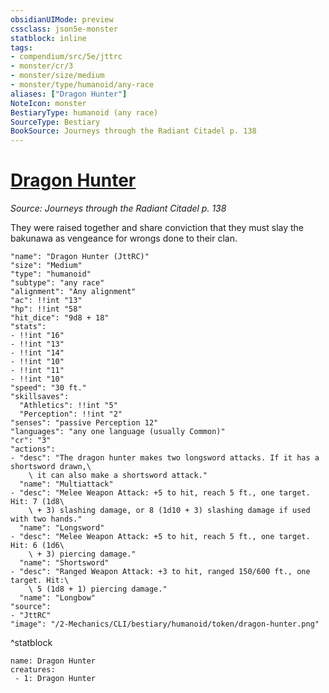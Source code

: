 ```yaml
---
obsidianUIMode: preview
cssclass: json5e-monster
statblock: inline
tags:
- compendium/src/5e/jttrc
- monster/cr/3
- monster/size/medium
- monster/type/humanoid/any-race
aliases: ["Dragon Hunter"]
NoteIcon: monster
BestiaryType: humanoid (any race)
SourceType: Bestiary
BookSource: Journeys through the Radiant Citadel p. 138
---
```

# [Dragon Hunter](2-Mechanics/CLI/bestiary/humanoid/dragon-hunter-jttrc.md)
*Source: Journeys through the Radiant Citadel p. 138*  

They were raised together and share conviction that they must slay the bakunawa as vengeance for wrongs done to their clan.

```statblock
"name": "Dragon Hunter (JttRC)"
"size": "Medium"
"type": "humanoid"
"subtype": "any race"
"alignment": "Any alignment"
"ac": !!int "13"
"hp": !!int "58"
"hit_dice": "9d8 + 18"
"stats":
- !!int "16"
- !!int "13"
- !!int "14"
- !!int "10"
- !!int "11"
- !!int "10"
"speed": "30 ft."
"skillsaves":
  "Athletics": !!int "5"
  "Perception": !!int "2"
"senses": "passive Perception 12"
"languages": "any one language (usually Common)"
"cr": "3"
"actions":
- "desc": "The dragon hunter makes two longsword attacks. If it has a shortsword drawn,\
    \ it can also make a shortsword attack."
  "name": "Multiattack"
- "desc": "Melee Weapon Attack: +5 to hit, reach 5 ft., one target. Hit: 7 (1d8\
    \ + 3) slashing damage, or 8 (1d10 + 3) slashing damage if used with two hands."
  "name": "Longsword"
- "desc": "Melee Weapon Attack: +5 to hit, reach 5 ft., one target. Hit: 6 (1d6\
    \ + 3) piercing damage."
  "name": "Shortsword"
- "desc": "Ranged Weapon Attack: +3 to hit, ranged 150/600 ft., one target. Hit:\
    \ 5 (1d8 + 1) piercing damage."
  "name": "Longbow"
"source":
- "JttRC"
"image": "/2-Mechanics/CLI/bestiary/humanoid/token/dragon-hunter.png"
```
^statblock

```encounter-table
name: Dragon Hunter
creatures:
 - 1: Dragon Hunter
```
